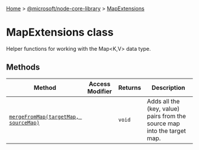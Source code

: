 [Home](./index) &gt; [@microsoft/node-core-library](./node-core-library.md) &gt; [MapExtensions](./node-core-library.mapextensions.md)

# MapExtensions class

Helper functions for working with the Map&lt;K,V&gt; data type.

## Methods

|  Method | Access Modifier | Returns | Description |
|  --- | --- | --- | --- |
|  [`mergeFromMap(targetMap, sourceMap)`](./node-core-library.mapextensions.mergefrommap.md) |  | `void` | Adds all the (key, value) pairs from the source map into the target map. |

